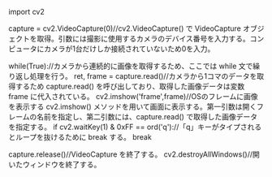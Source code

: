 import cv2

capture = cv2.VideoCapture(0)//cv2.VideoCapture() で VideoCapture オブジェクトを取得。引数には撮影に使用するカメラのデバイス番号を入力する。コンピュータにカメラが1台だけしか接続されていないため0を入力。

while(True)://カメラから連続的に画像を取得するため、ここでは while 文で繰り返し処理を行う。
    ret, frame = capture.read()//カメラから1コマのデータを取得するため capture.read() を呼び出しており、取得した画像データは変数 frame に代入されている。
    cv2.imshow('frame',frame)//OSのフレームに画像を表示する cv2.imshow() メソッドを用いて画面に表示する。第一引数は開くフレームの名前を指定し、第二引数には、capture.read() で取得した画像データを指定する。
    if cv2.waitKey(1) & 0xFF == ord('q')://「q」キーがタイプされるとループを抜けるために break する。
        break

capture.release()//VideoCapture を終了する。
cv2.destroyAllWindows()//開いたウィンドウを終了する。
